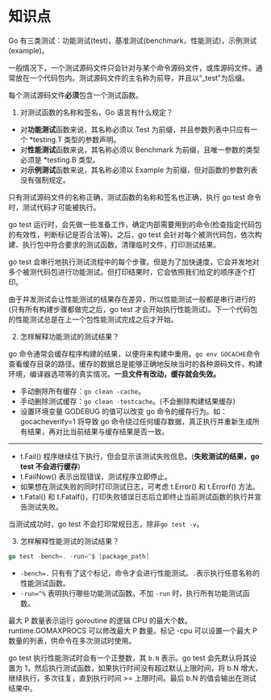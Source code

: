 # 知识点

Go 有三类测试：功能测试(test)，基准测试(benchmark，性能测试)，示例测试(example)。

一般情况下，一个测试源码文件只会针对与某个命令源码文件，或库源码文件。通常放在一个代码包内。测试源码文件的主名称为前导，并且以“_test”为后缀。

每个测试源码文件**必须**包含一个测试函数。

1. 对测试函数的名称和签名，Go 语言有什么规定？

- 对**功能测试**函数来说，其名称必须以 Test 为前缀，并且参数列表中只应有一个 *testing.T 类型的参数声明。
- 对**性能测试**函数来说，其名称必须以 Benchmark 为前缀，且唯一参数的类型必须是 *testing.B 类型。
- 对**示例测试**函数来说，其名称必须以 Example 为前缀，但对函数的参数列表没有强制规定。

只有测试源码文件的名称正确，测试函数的名称和签名也正确，执行 go test 命令时，测试代码才可能被执行。

go test 运行时，会先做一些准备工作，确定内部需要用到的命令(检查指定代码包的有效性，判断标记是否合法等)。之后，go test 会针对每个被测代码包，依次构建、执行包中符合要求的测试函数，清理临时文件，打印测试结果。

go test 会串行地执行测试流程中的每个步骤。但是为了加快速度，它会并发地对多个被测代码包进行功能测试。但打印结果时，它会依照我们给定的顺序逐个打印。

由于并发测试会让性能测试的结果存在差异，所以性能测试一般都是串行进行的(只有所有构建步骤都做完之后，go test 才会开始执行性能测试)。下一个代码包的性能测试总是在上一个包性能测试完成之后才开始。

2. 怎样解释功能测试的测试结果？

go 命令通常会缓存程序构建的结果，以便将来构建中重用。`go env GOCACHE`命令查看缓存目录的路径。缓存的数据总是能够正确地反映当时的各种源码文件，构建环境，编译器选项等的真实情况。**一旦文件有改动，缓存就会失效。**
- 手动删除所有缓存：`go clean -cache`。
- 手动删除测试缓存：`go clean -testcache`。(不会删除构建结果缓存)
- 设置环境变量 GODEBUG 的值可以改变 go 命令的缓存行为。如：gocacheverify=1 将导致 go 命令绕过任何缓存数据，真正执行并重新生成所有结果，再对比当前结果与缓存结果是否一致。

---
- t.Fail() 程序继续往下执行，但会显示该测试失败信息。(**失败测试的结果，go test 不会进行缓存**)
- t.FailNow() 表示出现错误，测试程序立即停止。
- 如果想在测试失败的同时打印测试日志，可考虑 t.Error() 和 t.Errorf() 方法。
- t.Fatal() 和 t.Fatalf()，打印失败错误日志后立即终止当前测试函数的执行并宣告测试失败。

当测试成功时，go test 不会打印常规日志，除非`go test -v`。

3. 怎样解释性能测试的测试结果？

```go
go test -bench=. -run=^$ [package_path]
```
- `-bench=.` 只有有了这个标记，命令才会进行性能测试。`.`表示执行任意名称的性能测试函数。
- `-run=^%` 表明执行哪些功能测试函数。不加 `-run` 时，执行所有功能测试函数。

最大 P 数量表示运行 goroutine 的逻辑 CPU 的最大个数。runtime.GOMAXPROCS 可以修改最大 P 数量。标记 -cpu 可以设置一个最大 P 数量的列表，供命令在多次测试时使用。

go test 执行性能测试时会有一个正整数，其 `b.N` 表示。go test 会先默认将其设置为 1，然后执行测试函数，如果执行时间没有超过默认上限时间，将 b.N 增大，继续执行，多次往复，直到执行时间 >= 上限时间。最后 b.N 的值会输出在测试结果中。
[](/023/png/78d4c73a9aa9d48b59d3fd304d4b2069.png)